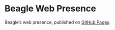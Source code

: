 # Beagle Web Presence

Beagle’s web presence, published on [GitHub Pages](https://acBerger.github.io/Beagle/branches/Checkstyle-Fixes).